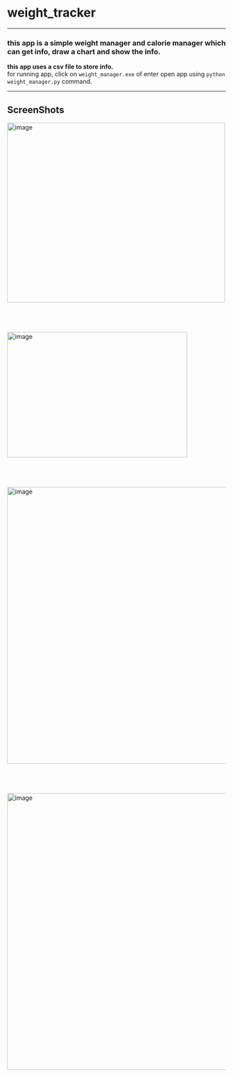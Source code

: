 # weight_tracker
***
### this app is a simple weight manager and calorie manager which can get info, draw a chart and show the info.
**this app uses a csv file to store info.**  
for running app, click on ```weight_manager.exe``` of enter open app using ```python weight_manager.py``` command.
***

## ScreenShots  

<img width="502" height="415" alt="image" src="https://github.com/user-attachments/assets/16dcdfc3-1d26-432d-bb58-76f232388204" />
</br></br></br></br></br>
<img width="415" height="290" alt="image" src="https://github.com/user-attachments/assets/6f37b406-5cce-411e-914b-3de46d451eb4" />
</br></br></br></br></br>
<img width="902" height="639" alt="image" src="https://github.com/user-attachments/assets/334fc658-2711-42c3-9db5-fdabaa776717" />
</br></br></br></br></br>
<img width="902" height="639" alt="image" src="https://github.com/user-attachments/assets/0427a201-6a23-4c7a-bca5-6928449c9e76" />

